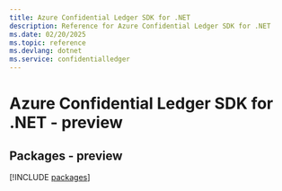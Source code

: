 ```yaml
---
title: Azure Confidential Ledger SDK for .NET
description: Reference for Azure Confidential Ledger SDK for .NET
ms.date: 02/20/2025
ms.topic: reference
ms.devlang: dotnet
ms.service: confidentialledger
---
```

# Azure Confidential Ledger SDK for .NET - preview
## Packages - preview
[!INCLUDE [packages](confidential-ledger-index.md)]